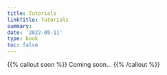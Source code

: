 ```yaml
---
title: Tutorials
linkTitle: Tutorials
summary: 
date: '2022-05-11'
type: book
toc: false
---
```


{{% callout soon %}}
Coming soon...
{{% /callout %}}
